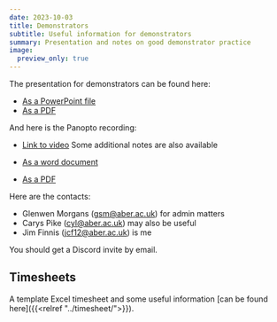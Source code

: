```yaml
---
date: 2023-10-03
title: Demonstrators
subtitle: Useful information for demonstrators
summary: Presentation and notes on good demonstrator practice
image:
  preview_only: true
---
```


The presentation for demonstrators can be found here:

* [As a PowerPoint file](/downloads/dem.pptx)
* [As a PDF](/downloads/dem.pdf)

And here is the Panopto recording:

* [Link to video](https://aberystwyth.cloud.panopto.eu/Panopto/Pages/Viewer.aspx?id=59559045-fe8e-470c-bc01-b1fd00c9cfb5)
Some additional notes are also available

* [As a word document](/downloads/howto.docx)
* [As a PDF](/downloads/howto.pdf)

Here are the contacts:

* Glenwen Morgans ([gsm@aber.ac.uk](mailto:gsm@aber.ac.uk)) for admin matters
* Carys Pike ([cyl@aber.ac.uk](mailto:cyl@aber.ac.uk)) may also be useful
* Jim Finnis ([jcf12@aber.ac.uk](mailto:jcf12@aber.ac.uk)) is me

You should get a Discord invite by email.

## Timesheets
A template Excel timesheet and some useful information
[can be found here]({{<relref "../timesheet/">}}).

